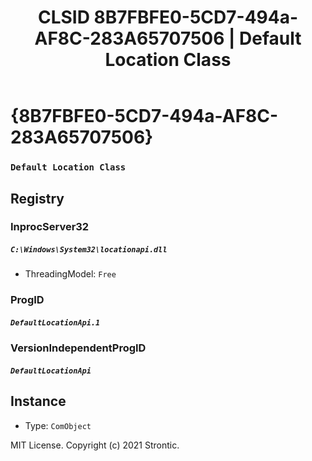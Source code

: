 ﻿---
title: "CLSID 8B7FBFE0-5CD7-494a-AF8C-283A65707506 | Default Location Class"
excerpt: What is COM-Object CLSID 8B7FBFE0-5CD7-494a-AF8C-283A65707506?
---

# {8B7FBFE0-5CD7-494a-AF8C-283A65707506}

### `Default Location Class`

## Registry


### InprocServer32

##### `C:\Windows\System32\locationapi.dll`
* ThreadingModel: `Free`

### ProgID

##### `DefaultLocationApi.1`

### VersionIndependentProgID

##### `DefaultLocationApi`

## Instance

* Type: `ComObject`

MIT License. Copyright (c) 2021 Strontic.


